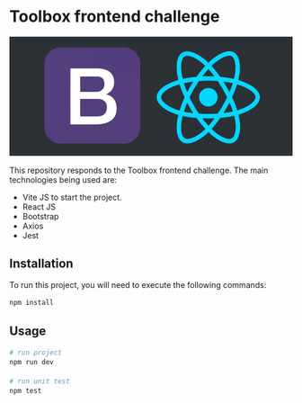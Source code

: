 # Toolbox frontend challenge

<img src="public/react-bs.jpeg" alt="React and Bootstrap">

This repository responds to the Toolbox frontend challenge. The main technologies being used are:

- Vite JS to start the project.
- React JS
- Bootstrap
- Axios
- Jest

## Installation

To run this project, you will need to execute the following commands:

```bash
npm install
```

## Usage

```python
# run project
npm run dev

# run unit test
npm test
```
